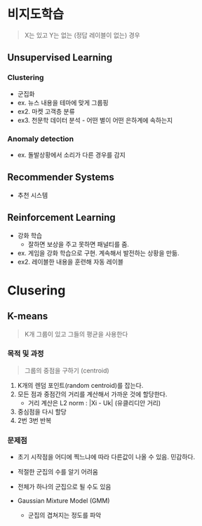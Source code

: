 # 비지도학습 
> X는 있고 Y는 없는 (정답 레이블이 없는) 경우

## Unsupervised Learning
### Clustering
* 군집화
* ex. 뉴스 내용을 테마에 맞게 그룹핑
* ex2. 마켓 고객층 분류
* ex3. 천문학 데이터 분석 - 어떤 별이 어떤 은하계에 속하는지
### Anomaly detection
* ex. 돌발상황에서 소리가 다른 경우를 감지

## Recommender Systems
* 추천 시스템

## Reinforcement Learning
* 강화 학습
    * 잘하면 보상을 주고 못하면 패널티를 줌.
* ex. 게임을 강화 학습으로 구현. 계속해서 발전하는 상황을 만듦. 
* ex2. 레이블한 내용을 훈련해 자동 레이블

# Clusering
## K-means
> K개 그룹이 있고 그들의 평균을 사용한다

### 목적 및 과정
> 그룹의 중점을 구하기 (centroid)
1. K개의 렌덤 포인트(random centroid)를 잡는다.
2. 모든 점과 중점간의 거리를 계산해서 가까운 것에 할당한다.
    * 거리 계산은 L2 norm : |Xi - Uk| (유클리디안 거리)
3. 중심점을 다시 할당
4. 2번 3번 반복

### 문제점
* 초기 시작점을 어디에 찍느냐에 따라 다른값이 나올 수 있음. 민감하다.
* 적절한 군집의 수를 알기 어려움
* 전체가 하나의 군집으로 될 수도 있음

* Gaussian Mixture Model (GMM)
    * 군집의 겹쳐지는 정도를 파악